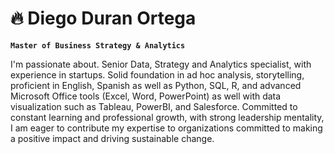 # 🔥 Diego Duran Ortega 

**`Master of Business Strategy & Analytics`**

I'm passionate about. Senior Data, Strategy and Analytics specialist, with experience in startups. Solid foundation in ad 
hoc analysis, storytelling, proficient in English, Spanish as well as Python, SQL, R, and advanced Microsoft Office tools (Excel, Word, 
PowerPoint) as well with data visualization such as Tableau, PowerBI, and Salesforce. Committed to constant learning and professional 
growth, with strong leadership mentality, I am eager to contribute my expertise to organizations committed to making a positive impact 
and driving sustainable change. 

<!--
**dduranortega/dduranortega** is a ✨ _special_ ✨ repository because its `README.md` (this file) appears on your GitHub profile.

Here are some ideas to get you started:

- 🔭 I’m currently working on ...
- 🌱 I’m currently learning ...
- 👯 I’m looking to collaborate on ...
- 🤔 I’m looking for help with ...
- 💬 Ask me about ...
- 📫 How to reach me: ...
- 😄 Pronouns: ...
- ⚡ Fun fact: ...
-->
